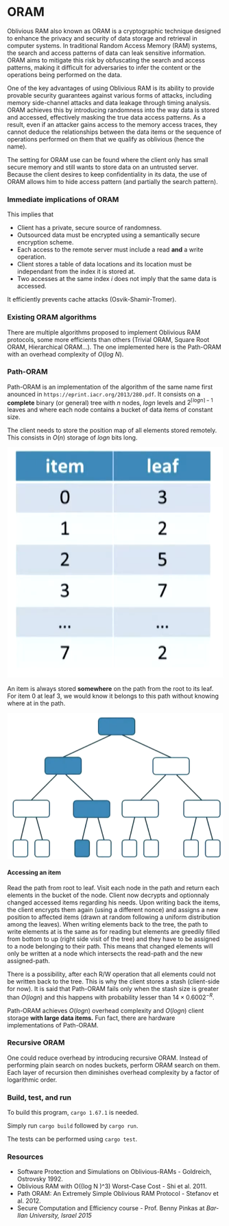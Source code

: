 # ORAM
Oblivious RAM also known as ORAM is a cryptographic technique designed to enhance the privacy and security of data storage and retrieval in computer systems. In traditional Random Access Memory (RAM) systems, the search and access patterns of data can leak sensitive information. ORAM aims to mitigate this risk by obfuscating the search and access patterns, making it difficult for adversaries to infer the content or the operations being performed on the data.

One of the key advantages of using Oblivious RAM is its ability to provide provable security guarantees against various forms of attacks, including memory side-channel attacks and data leakage through timing analysis. ORAM achieves this by introducing randomness into the way data is stored and accessed, effectively masking the true data access patterns. As a result, even if an attacker gains access to the memory access traces, they cannot deduce the relationships between the data items or the sequence of operations performed on them that we qualify as oblivious (hence the name).

The setting for ORAM use can be found where the client only has small secure memory and still wants to store data on an untrusted server. Because the client desires to keep confidentiality in its data, the use of ORAM allows him to hide access pattern (and partially the search pattern).

### Immediate implications of ORAM
This implies that
- Client has a private, secure source of randomness.
- Outsourced data must be encrypted using a semantically secure encryption scheme.
- Each access to the remote server must include a read **and** a write operation.
- Client stores a table of data locations and its location must be independant from the index it is stored at.
- Two accesses at the same index $i$ does not imply that the same data is accessed.

It efficiently prevents cache attacks (Osvik-Shamir-Tromer).

### Existing ORAM algorithms
There are multiple algorithms proposed to implement Oblivious RAM protocols, some more efficients than others (Trivial ORAM, Square Root ORAM, Hierarchical ORAM...).
The one implemented here is the Path-ORAM with an overhead complexity of $O(log\ N)$.

### Path-ORAM
Path-ORAM is an implementation of the algorithm of the same name first anounced in `https://eprint.iacr.org/2013/280.pdf`. It consists on a **complete** binary (or general) tree with $n$ nodes, $logn$ levels and $2^{\lceil{logn}\rceil - 1}$ leaves and where each node contains a bucket of data items of constant size.

The client needs to store the position map of all elements stored remotely. This consists in $O(n)$ storage of $logn$ bits long.

![Alt text](./div/client-storage.png)

An item is always stored **somewhere** on the path from the root to its leaf. For item $0$ at leaf $3$, we would know it belongs to this path without knowing where at in the path.

![Alt text](./div/path-example.png)

#### Accessing an item
Read the path from root to leaf. Visit each node in the path and return each elements in the bucket of the node. Client now decrypts and optionnaly changed accessed items regarding his needs. Upon writing back the items, the client encrypts them again (using a different nonce) and assigns a new position to affected items (drawn at random following a uniform distribution among the leaves). When writing elements back to the tree, the path to write elements at is the same as for reading but elements are greedily filled from bottom to up (right side visit of the tree) and they have to be assigned to a node belonging to their path. This means that changed elements will only be written at a node which intersects the read-path and the new assigned-path.

There is a possibility, after each R/W operation that all elements could not be written back to the tree. This is why the client stores a stash (client-side for now). It is said that Path-ORAM fails only when the stash size is greater than $O(logn)$ and this happens with probability lesser than $14 \times 0.6002^{-R}$.

Path-ORAM achieves $O(logn)$ overhead complexity and $O(logn)$ client storage **with large data items.** Fun fact, there are hardware implementations of Path-ORAM.

### Recursive ORAM
One could reduce overhead by introducing recursive ORAM. Instead of performing plain search on nodes buckets, perform ORAM search on them. Each layer of recursion then diminishes overhead complexity by a factor of logarithmic order.

### Build, test, and run
To build this program, `cargo 1.67.1` is needed.

Simply run `cargo build` followed by `cargo run`.

The tests can be performed using `cargo test`.

### Resources
- Software Protection and Simulations on Oblivious-RAMs - Goldreich, Ostrovsky 1992.
- Oblivious RAM with O((log N )^3) Worst-Case Cost - Shi et al. 2011.
- Path ORAM: An Extremely Simple Oblivious RAM Protocol - Stefanov et al. 2012.
- Secure Computation and Efficiency course - Prof. Benny Pinkas at *Bar-Ilan University, Israel 2015*
